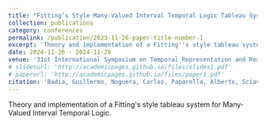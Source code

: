 ```yaml
---
title: "Fitting’s Style Many-Valued Interval Temporal Logic Tableau System: Theory and Implementation"
collection: publications
category: conferences
permalink: /publication/2023-11-26-paper-title-number-1
excerpt: 'Theory and implementation of a Fitting''s style tableau system for Many-Valued Interval Temporal Logic.'
date: 2024-11-26 - 2024-11-28
venue: '31st International Symposium on Temporal Representation and Reasoning (TIME 2024), Montpellier, France, 28-30 October 2024.'
# slidesurl: 'http://academicpages.github.io/files/slides1.pdf'
# paperurl: 'http://academicpages.github.io/files/paper1.pdf'
citation: 'Badia, Guillermo, Noguera, Carles, Paparella, Alberto, Sciavicco, Guido, and Stan, Eduard I. (2024). &quot;Fitting''s Style Many-Valued Interval Temporal Logic Tableau System: Theory and Implementation.&quot; <i>31st International Symposium on Temporal Representation and Reasoning (TIME 2024), Montpellier, France, 28-30 October 2024.</i>. 1(1).'
---
```


Theory and implementation of a Fitting's style tableau system for Many-Valued Interval Temporal Logic.